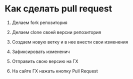 # Как сделать pull request

1. Делаем fork  репозитория

2. Делаем clone своей версии репозитория

3. Создаем новую ветку и в нее внести свои изменения

4. Зафиксировать измененич

5. Отправить свою версию на ГХ

6. На сайте ГХ нажать кнопку Pull Request
